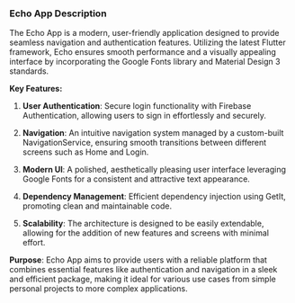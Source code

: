 ### Echo App Description

The Echo App is a modern, user-friendly application designed to provide seamless navigation and authentication features. Utilizing the latest Flutter framework, Echo ensures smooth performance and a visually appealing interface by incorporating the Google Fonts library and Material Design 3 standards.

**Key Features:**

1. **User Authentication**: Secure login functionality with Firebase Authentication, allowing users to sign in effortlessly and securely.

2. **Navigation**: An intuitive navigation system managed by a custom-built NavigationService, ensuring smooth transitions between different screens such as Home and Login.

3. **Modern UI**: A polished, aesthetically pleasing user interface leveraging Google Fonts for a consistent and attractive text appearance.

4. **Dependency Management**: Efficient dependency injection using GetIt, promoting clean and maintainable code.

5. **Scalability**: The architecture is designed to be easily extendable, allowing for the addition of new features and screens with minimal effort.

**Purpose**: 
Echo App aims to provide users with a reliable platform that combines essential features like authentication and navigation in a sleek and efficient package, making it ideal for various use cases from simple personal projects to more complex applications.

